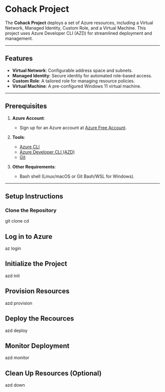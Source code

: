 # Cohack Project

The **Cohack Project** deploys a set of Azure resources, including a Virtual Network, Managed Identity, Custom Role, and a Virtual Machine. This project uses Azure Developer CLI (AZD) for streamlined deployment and management.

---

## Features

- **Virtual Network**: Configurable address space and subnets.
- **Managed Identity**: Secure identity for automated role-based access.
- **Custom Role**: A tailored role for managing resource policies.
- **Virtual Machine**: A pre-configured Windows 11 virtual machine.

---

## Prerequisites

1. **Azure Account**:
   - Sign up for an Azure account at [Azure Free Account](https://azure.microsoft.com/free/).

2. **Tools**:
   - [Azure CLI](https://docs.microsoft.com/en-us/cli/azure/install-azure-cli)
   - [Azure Developer CLI (AZD)](https://learn.microsoft.com/en-us/azure/developer/azure-developer-cli/install-azd)
   - [Git](https://git-scm.com/downloads)

3. **Other Requirements**:
   - Bash shell (Linux/macOS or Git Bash/WSL for Windows).

---

## Setup Instructions

### Clone the Repository
git clone <repository-url>
cd <repository-name>

## Log in to Azure
az login

## Initialize the Project
azd init

## Provision Resources
azd provision

## Deploy the Recources
azd deploy

## Monitor Deployment
azd monitor

## Clean Up Resources (Optional)
azd down
